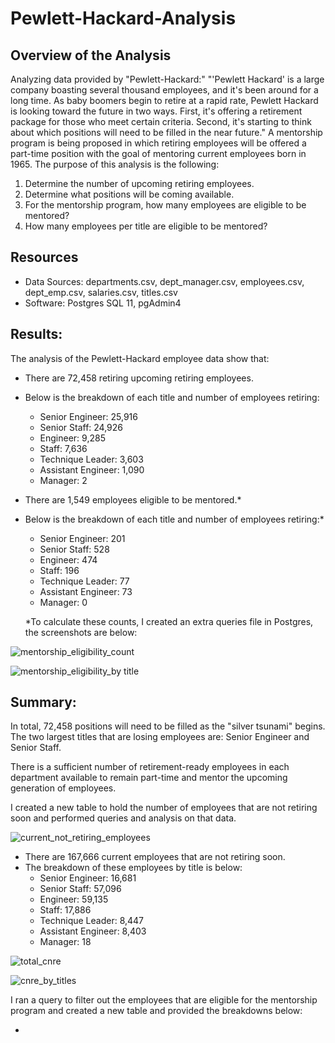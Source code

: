 # Pewlett-Hackard-Analysis
## Overview of the Analysis
Analyzing data provided by "Pewlett-Hackard:" "'Pewlett Hackard' is a large company boasting several thousand employees, and it's been around for a long time. As baby boomers begin to retire at a rapid rate, Pewlett Hackard is looking toward the future in two ways. First, it's offering a retirement package for those who meet certain criteria. Second, it's starting to think about which positions will need to be filled in the near future." A mentorship program is being proposed in which retiring employees will be offered a part-time position with the goal of mentoring current employees born in 1965. The purpose of this analysis is the following:
1. Determine the number of upcoming retiring employees.
2. Determine what positions will be coming available.
3. For the mentorship program, how many employees are eligible to be mentored?
4. How many employees per title are eligible to be mentored?

## Resources
 - Data Sources: departments.csv, dept_manager.csv, employees.csv, dept_emp.csv, salaries.csv, titles.csv
  - Software: Postgres SQL 11, pgAdmin4

 ## Results: 
 The analysis of the Pewlett-Hackard employee data show that:
 - There are 72,458 retiring upcoming retiring employees.
 - Below is the breakdown of each title and number of employees retiring:
      - Senior Engineer: 25,916
      - Senior Staff: 24,926
      - Engineer: 9,285
      - Staff: 7,636
      - Technique Leader: 3,603
      - Assistant Engineer: 1,090
      - Manager: 2
 - There are 1,549 employees eligible to be mentored.*
 - Below is the breakdown of each title and number of employees retiring:*
    - Senior Engineer: 201
    - Senior Staff: 528
    - Engineer: 474
    - Staff: 196
    - Technique Leader: 77
    - Assistant Engineer: 73
    - Manager: 0
 
   *To calculate these counts, I created an extra queries file in Postgres, the screenshots are below:

![mentorship_eligibility_count](https://user-images.githubusercontent.com/111570965/195434905-a8d8b224-36b6-4e2d-a445-1157626ef8c7.png)

![mentorship_eligibility_by title](https://user-images.githubusercontent.com/111570965/195435172-aaea6fbb-8883-4fc1-b87e-c1b9caf341f5.png)


 ## Summary: 
 In total, 72,458 positions will need to be filled as the "silver tsunami" begins. The two largest titles that are losing employees are: Senior Engineer and Senior Staff. 

 There is a sufficient number of retirement-ready employees in each department available to remain part-time and mentor the upcoming generation of employees.

 I created a new table to hold the number of employees that are not retiring soon and performed queries and analysis on that data.

![current_not_retiring_employees](https://user-images.githubusercontent.com/111570965/195443343-0208f6cc-c4f4-45b8-af18-2b3ae1b24407.png)


- There are 167,666 current employees that are not retiring soon. 
- The breakdown of these employees by title is below:
   - Senior Engineer: 16,681
    - Senior Staff: 57,096
    - Engineer: 59,135
    - Staff: 17,886
    - Technique Leader: 8,447
    - Assistant Engineer: 8,403
    - Manager: 18

![total_cnre](https://user-images.githubusercontent.com/111570965/195443375-2b7ffb60-890b-4b37-848c-91f55ec3988e.png)

![cnre_by_titles](https://user-images.githubusercontent.com/111570965/195443404-bb761eac-e9df-43ba-b18b-b9549227b3e4.png)



I ran a query to filter out the employees that are eligible for the mentorship program and created a new table and provided the breakdowns below:

 - 
 
